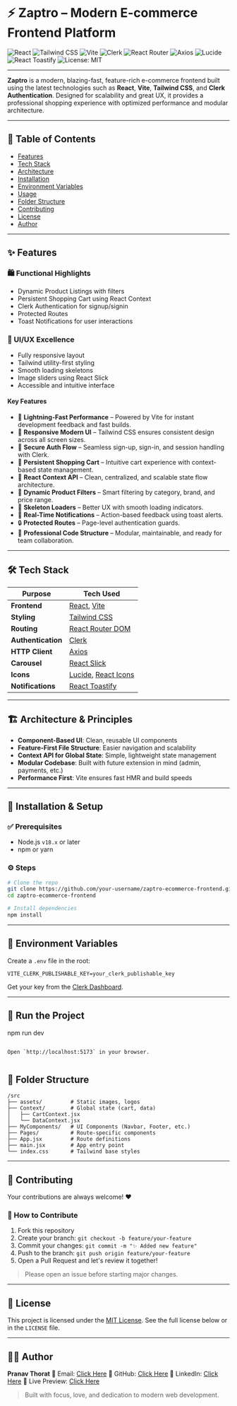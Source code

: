 # ⚡ Zaptro – Modern E-commerce Frontend Platform

![React](https://img.shields.io/badge/React-20232a?style=for-the-badge&logo=react&logoColor=61DAFB) ![Tailwind CSS](https://img.shields.io/badge/TailwindCSS-06B6D4?style=for-the-badge&logo=tailwind-css&logoColor=white) ![Vite](https://img.shields.io/badge/Vite-563D7C?style=for-the-badge&logo=vite&logoColor=white)
![Clerk](https://img.shields.io/badge/Clerk-Authentication-blue?style=for-the-badge&logo=clerk) ![React Router](https://img.shields.io/badge/React--Router-D63AFF?style=for-the-badge&logo=reactrouter) ![Axios](https://img.shields.io/badge/Axios-005571?style=for-the-badge&logo=axios&logoColor=white)
![Lucide](https://img.shields.io/badge/Lucide%20Icons-000000?style=for-the-badge&logo=lucide&logoColor=white) ![React Toastify](https://img.shields.io/badge/React--Toastify-FF912B?style=for-the-badge&logo=react&logoColor=white) ![License: MIT](https://img.shields.io/badge/License-MIT-yellow.svg?style=for-the-badge)

---

 **Zaptro** is a modern, blazing-fast, feature-rich e-commerce frontend built using the latest technologies such as **React**, **Vite**, **Tailwind CSS**, and **Clerk Authentication**. Designed for scalability and great UX, it provides a professional shopping experience with optimized performance and modular architecture.

---



## 🧩 Table of Contents

- [Features](#features)
- [Tech Stack](#tech-stack)
- [Architecture](#architecture)
- [Installation](#installation)
- [Environment Variables](#environment-variables)
- [Usage](#usage)
- [Folder Structure](#folder-structure)
- [Contributing](#contributing)
- [License](#license)
- [Author](#author)

---

## ✨ Features

### 🛍 Functional Highlights
- Dynamic Product Listings with filters
- Persistent Shopping Cart using React Context
- Clerk Authentication for signup/signin
- Protected Routes
- Toast Notifications for user interactions

### 🎨 UI/UX Excellence
- Fully responsive layout
- Tailwind utility-first styling
- Smooth loading skeletons
- Image sliders using React Slick
- Accessible and intuitive interface

#### Key Features
- 🚀 **Lightning-Fast Performance** – Powered by Vite for instant development feedback and fast builds.
- 📱 **Responsive Modern UI** – Tailwind CSS ensures consistent design across all screen sizes.
- 🔐 **Secure Auth Flow** – Seamless sign-up, sign-in, and session handling with Clerk.
- 🛒 **Persistent Shopping Cart** – Intuitive cart experience with context-based state management.
- 🧠 **React Context API** – Clean, centralized, and scalable state flow architecture.
- 🎯 **Dynamic Product Filters** – Smart filtering by category, brand, and price range.
- 🧱 **Skeleton Loaders** – Better UX with smooth loading indicators.
- 🔔 **Real-Time Notifications** – Action-based feedback using toast alerts.
- 🔒 **Protected Routes** – Page-level authentication guards.
- 🧭 **Professional Code Structure** – Modular, maintainable, and ready for team collaboration.

---

## 🛠️ Tech Stack

| Purpose          | Tech Used |
|------------------|-----------|
| **Frontend**     | [React](https://reactjs.org/), [Vite](https://vitejs.dev/) |
| **Styling**      | [Tailwind CSS](https://tailwindcss.com/) |
| **Routing**      | [React Router DOM](https://reactrouter.com/) |
| **Authentication** | [Clerk](https://clerk.dev/) |
| **HTTP Client**  | [Axios](https://axios-http.com/) |
| **Carousel**     | [React Slick](https://react-slick.neostack.com/) |
| **Icons**        | [Lucide](https://lucide.dev/), [React Icons](https://react-icons.github.io/) |
| **Notifications**| [React Toastify](https://fkhadra.github.io/react-toastify/) |

---

## 🏗️ Architecture & Principles

- **Component-Based UI**: Clean, reusable UI components
- **Feature-First File Structure**: Easier navigation and scalability
- **Context API for Global State**: Simple, lightweight state management
- **Modular Codebase**: Built with future extension in mind (admin, payments, etc.)
- **Performance First**: Vite ensures fast HMR and build speeds

---

## 🚀 Installation & Setup

### ✅ Prerequisites

- Node.js `v18.x` or later
- npm or yarn

### ⚙️ Steps

```bash
# Clone the repo
git clone https://github.com/your-username/zaptro-ecommerce-frontend.git
cd zaptro-ecommerce-frontend

# Install dependencies
npm install
````

---

## 🔐 Environment Variables

Create a `.env` file in the root:

```env
VITE_CLERK_PUBLISHABLE_KEY=your_clerk_publishable_key
```

Get your key from the [Clerk Dashboard](https://dashboard.clerk.com/).



---
## 🧪 Run the Project


npm run dev
```

Open `http://localhost:5173` in your browser.


```
## 📁 Folder Structure

```
/src
├── assets/         # Static images, logos
├── Context/        # Global state (cart, data)
│   ├── CartContext.jsx
│   └── DataContext.jsx
├── MyComponents/   # UI Components (Navbar, Footer, etc.)
├── Pages/          # Route-specific components
├── App.jsx         # Route definitions
├── main.jsx        # App entry point
└── index.css       # Tailwind base styles
```

---

## 🤝 Contributing

Your contributions are always welcome! ❤️

### 📌 How to Contribute

1. Fork this repository
2. Create your branch:
   `git checkout -b feature/your-feature`
3. Commit your changes:
   `git commit -m "✨ Added new feature"`
4. Push to the branch:
   `git push origin feature/your-feature`
5. Open a Pull Request and let's review it together!

> Please open an issue before starting major changes.

---

## 📄 License

This project is licensed under the [MIT License](./LICENSE). See the full license below or in the `LICENSE` file.

---

## 👨‍💻 Author

**Pranav Thorat**
📧 Email: [Click Here](mailto:pranavthorat95@gmail.com)
🔗 GitHub: [Click Here](https://github.com/PranavThorat1432)
🔗 LinkedIn: [Click Here](https://www.linkedin.com/in/curiouspranavthorat/)
🔗 Live Preview: [Click Here]()

> Built with focus, love, and dedication to modern web development.

